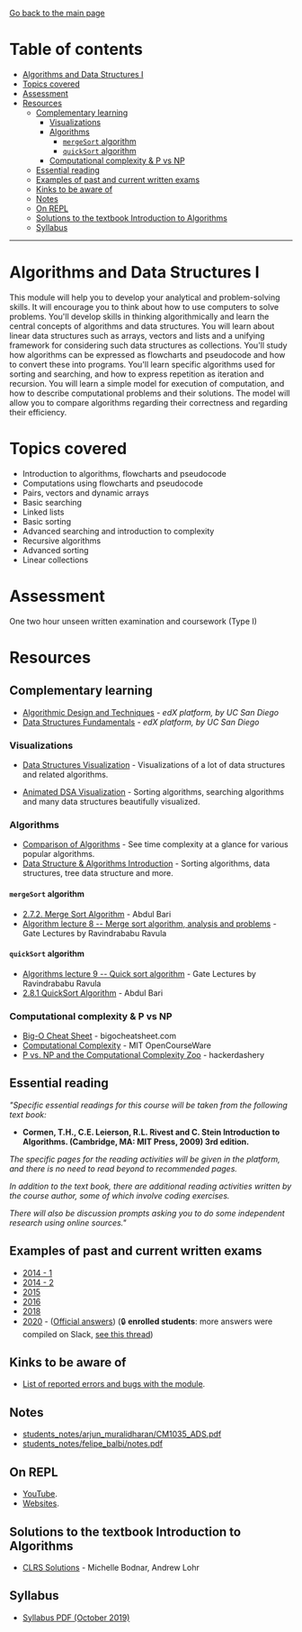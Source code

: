 [Go back to the main page](../../../README.md)

# Table of contents
<!-- vim-markdown-toc GFM -->

* [Algorithms and Data Structures I](#algorithms-and-data-structures-i)
* [Topics covered](#topics-covered)
* [Assessment](#assessment)
* [Resources](#resources)
    * [Complementary learning](#complementary-learning)
        * [Visualizations](#visualizations)
        * [Algorithms](#algorithms)
            * [`mergeSort` algorithm](#mergesort-algorithm)
            * [`quickSort` algorithm](#quicksort-algorithm)
        * [Computational complexity & P vs NP](#computational-complexity--p-vs-np)
    * [Essential reading](#essential-reading)
    * [Examples of past and current written exams](#examples-of-past-and-current-written-exams)
    * [Kinks to be aware of](#kinks-to-be-aware-of)
    * [Notes](#notes)
    * [On REPL](#on-repl)
    * [Solutions to the textbook Introduction to Algorithms](#solutions-to-the-textbook-introduction-to-algorithms)
    * [Syllabus](#syllabus)

<!-- vim-markdown-toc -->
---

# Algorithms and Data Structures I

This module will help you to develop your analytical and
problem-solving skills. It will encourage you to think about how to
use computers to solve problems. You'll develop skills in thinking
algorithmically and learn the central concepts of algorithms and data
structures. You will learn about linear data structures such as
arrays, vectors and lists and a unifying framework for considering
such data structures as collections. You'll study how algorithms can
be expressed as flowcharts and pseudocode and how to convert these
into programs. You'll learn specific algorithms used for sorting and
searching, and how to express repetition as iteration and
recursion. You will learn a simple model for execution of computation,
and how to describe computational problems and their solutions. The
model will allow you to compare algorithms regarding their correctness
and regarding their efficiency.

# Topics covered

- Introduction to algorithms, flowcharts and pseudocode
- Computations using flowcharts and pseudocode
- Pairs, vectors and dynamic arrays
- Basic searching
- Linked lists
- Basic sorting
- Advanced searching and introduction to complexity
- Recursive algorithms
- Advanced sorting
- Linear collections

# Assessment

One two hour unseen written examination and coursework (Type I)

# Resources

## Complementary learning

- [Algorithmic Design and Techniques](https://courses.edx.org/courses/course-v1:UCSanDiegoX+ALGS200x+2T2017/course) - _edX platform, by UC San Diego_
- [Data Structures Fundamentals](https://courses.edx.org/courses/course-v1:UCSanDiegoX+ALGS201x+1T2019/course) - _edX platform, by UC San Diego_

### Visualizations

- [Data Structures Visualization](https://www.cs.usfca.edu/~galles/visualization/Algorithms.html) - Visualizations of a lot of data structures and related algorithms.

- [Animated DSA Visualization](https://visualgo.net/en) - Sorting algorithms, searching algorithms and many data structures beautifully visualized.

### Algorithms

- [Comparison of Algorithms](https://en.wikipedia.org/wiki/Sorting_algorithm#Comparison_of_algorithms) - See time complexity at a glance for various popular algorithms.
- [Data Structure & Algorithms Introduction](https://www.programiz.com/dsa/algorithm) - Sorting algorithms, data structures, tree data structure and more.

#### `mergeSort` algorithm

- [2.7.2. Merge Sort Algorithm](https://www.youtube.com/watch?v=mB5HXBb_HY8) - Abdul Bari
- [Algorithm lecture 8 -- Merge sort algorithm, analysis and problems](https://www.youtube.com/watch?v=sfmaf4QpVTw) - Gate Lectures by Ravindrababu Ravula

#### `quickSort` algorithm

- [Algorithms lecture 9 -- Quick sort algorithm](https://www.youtube.com/watch?v=3DV8GO9g7B4) - Gate Lectures by Ravindrababu Ravula
- [2.8.1 QuickSort Algorithm](https://www.youtube.com/watch?v=7h1s2SojIRw) - Abdul Bari

### Computational complexity & P vs NP

- [Big-O Cheat Sheet](https://www.bigocheatsheet.com/) - bigocheatsheet.com
- [Computational Complexity](https://www.youtube.com/watch?v=moPtwq_cVH8) - MIT OpenCourseWare
- [P vs. NP and the Computational Complexity Zoo](https://www.youtube.com/watch?v=YX40hbAHx3s) - hackerdashery

## Essential reading

_"Specific essential readings for this course will be taken from the following text book:_

- **Cormen, T.H., C.E. Leierson, R.L. Rivest and C. Stein Introduction to Algorithms. (Cambridge, MA: MIT Press, 2009) 3rd edition.**

_The specific pages for the reading activities will be given in the platform, and there is no need to read beyond to recommended pages._

_In addition to the text book, there are additional reading activities written by the course author, some of which involve coding exercises._

_There will also be discussion prompts asking you to do some independent research using online sources."_

## Examples of past and current written exams

- [2014 - 1](./past_exams/ADS14.pdf)
- [2014 - 2](./past_exams/ADS14-2.pdf)
- [2015](./past_exams/ADS15.pdf)
- [2016](./past_exams/ADS16.pdf)
- [2018](./past_exams/ADS18.pdf)
- [2020](./past_exams/ADS20.pdf) - ([Official answers](./past_exams/ADS20_answers.pdf)) (:lock: **enrolled students**: more answers were compiled on Slack, [see this thread](https://londoncs.slack.com/archives/CKZT2SR0U/p1582561904016800))

## Kinks to be aware of

- [List of reported errors and bugs with the module](../../../kinks/level_4/algorithms_and_data_structures_i/).

## Notes

- [students_notes/arjun_muralidharan/CM1035_ADS.pdf](../../../notes/level_4/algorithms_and_data_structures_i/students_notes/arjun_muralidharan/CM1035_ADS.pdf)
- [students_notes/felipe_balbi/notes.pdf](../../../notes/level_4/algorithms_and_data_structures_i/students_notes/felipe_balbi/notes.pdf)

## On REPL

- [YouTube](../../../youtube/README.md#algorithms).
- [Websites](../../../websites/README.md#algorithms).

## Solutions to the textbook Introduction to Algorithms

- [CLRS Solutions](https://sites.math.rutgers.edu/~ajl213/CLRS/CLRS.html) - Michelle Bodnar, Andrew Lohr

## Syllabus

- [Syllabus PDF (October 2019)](./resources/Syllabus_Algorithms_and_Data_Structures_1_CM1035.pdf)
